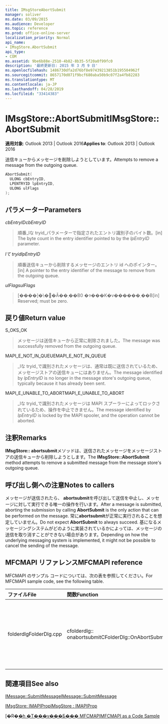```yaml
---
title: IMsgStoreAbortSubmit
manager: soliver
ms.date: 03/09/2015
ms.audience: Developer
ms.topic: reference
ms.prod: office-online-server
localization_priority: Normal
api_name:
- IMsgStore.AbortSubmit
api_type:
- COM
ms.assetid: 9be6b88e-2510-4b82-8b35-5f20a0f99fc0
description: '最終更新日: 2015 年 3 月 9 日'
ms.openlocfilehash: 1486730dfa2d76bf8e97439213851b195504962f
ms.sourcegitcommit: 8657170d071f9bcf680aba50b9c07f2a4fb82283
ms.translationtype: MT
ms.contentlocale: ja-JP
ms.lasthandoff: 04/28/2019
ms.locfileid: "33414383"
---
```

# <a name="imsgstoreabortsubmit"></a><span data-ttu-id="fe06d-103">IMsgStore::AbortSubmit</span><span class="sxs-lookup"><span data-stu-id="fe06d-103">IMsgStore::AbortSubmit</span></span>

  
  
<span data-ttu-id="fe06d-104">**適用対象**: Outlook 2013 | Outlook 2016</span><span class="sxs-lookup"><span data-stu-id="fe06d-104">**Applies to**: Outlook 2013 | Outlook 2016</span></span> 
  
<span data-ttu-id="fe06d-105">送信キューからメッセージを削除しようとしています。</span><span class="sxs-lookup"><span data-stu-id="fe06d-105">Attempts to remove a message from the outgoing queue.</span></span>
  
```cpp
AbortSubmit(
  ULONG cbEntryID,
  LPENTRYID lpEntryID,
  ULONG ulFlags
);
```

## <a name="parameters"></a><span data-ttu-id="fe06d-106">パラメーター</span><span class="sxs-lookup"><span data-stu-id="fe06d-106">Parameters</span></span>

 <span data-ttu-id="fe06d-107">_cbEntryID_</span><span class="sxs-lookup"><span data-stu-id="fe06d-107">_cbEntryID_</span></span>
  
> <span data-ttu-id="fe06d-108">順番_lな tryid_パラメーターで指定されたエントリ識別子のバイト数。</span><span class="sxs-lookup"><span data-stu-id="fe06d-108">[in] The byte count in the entry identifier pointed to by the  _lpEntryID_ parameter.</span></span> 
    
 <span data-ttu-id="fe06d-109">_lて tryid_</span><span class="sxs-lookup"><span data-stu-id="fe06d-109">_lpEntryID_</span></span>
  
> <span data-ttu-id="fe06d-110">順番送信キューから削除するメッセージのエントリ id へのポインター。</span><span class="sxs-lookup"><span data-stu-id="fe06d-110">[in] A pointer to the entry identifier of the message to remove from the outgoing queue.</span></span> 
    
 <span data-ttu-id="fe06d-111">_ulFlags_</span><span class="sxs-lookup"><span data-stu-id="fe06d-111">_ulFlags_</span></span>
  
> <span data-ttu-id="fe06d-112">[����]�\�񂳂�Ă��܂��B0 �ɂ���K�v������܂��B</span><span class="sxs-lookup"><span data-stu-id="fe06d-112">[in] Reserved; must be zero.</span></span>
    
## <a name="return-value"></a><span data-ttu-id="fe06d-113">戻り値</span><span class="sxs-lookup"><span data-stu-id="fe06d-113">Return value</span></span>

<span data-ttu-id="fe06d-114">S_OK</span><span class="sxs-lookup"><span data-stu-id="fe06d-114">S_OK</span></span> 
  
> <span data-ttu-id="fe06d-115">メッセージは送信キューから正常に削除されました。</span><span class="sxs-lookup"><span data-stu-id="fe06d-115">The message was successfully removed from the outgoing queue.</span></span>
    
<span data-ttu-id="fe06d-116">MAPI_E_NOT_IN_QUEUE</span><span class="sxs-lookup"><span data-stu-id="fe06d-116">MAPI_E_NOT_IN_QUEUE</span></span> 
  
> <span data-ttu-id="fe06d-117">_lな tryid_で識別されたメッセージは、通常は既に送信されているため、メッセージストアの送信キューにはありません。</span><span class="sxs-lookup"><span data-stu-id="fe06d-117">The message identified by  _lpEntryID_ is no longer in the message store's outgoing queue, typically because it has already been sent.</span></span> 
    
<span data-ttu-id="fe06d-118">MAPI_E_UNABLE_TO_ABORT</span><span class="sxs-lookup"><span data-stu-id="fe06d-118">MAPI_E_UNABLE_TO_ABORT</span></span> 
  
> <span data-ttu-id="fe06d-119">_lな tryid_で識別されたメッセージは MAPI スプーラーによってロックされているため、操作を中止できません。</span><span class="sxs-lookup"><span data-stu-id="fe06d-119">The message identified by  _lpEntryID_ is locked by the MAPI spooler, and the operation cannot be aborted.</span></span> 
    
## <a name="remarks"></a><span data-ttu-id="fe06d-120">注釈</span><span class="sxs-lookup"><span data-stu-id="fe06d-120">Remarks</span></span>

<span data-ttu-id="fe06d-121">**IMsgStore:: abortsubmit**メソッドは、送信されたメッセージをメッセージストアの送信キューから削除しようとします。</span><span class="sxs-lookup"><span data-stu-id="fe06d-121">The **IMsgStore::AbortSubmit** method attempts to remove a submitted message from the message store's outgoing queue.</span></span> 
  
## <a name="notes-to-callers"></a><span data-ttu-id="fe06d-122">呼び出し側への注意</span><span class="sxs-lookup"><span data-stu-id="fe06d-122">Notes to callers</span></span>

<span data-ttu-id="fe06d-123">メッセージが送信されたら、 **abortsubmit**を呼び出して送信を中止し、メッセージに対して実行できる唯一の操作を行います。</span><span class="sxs-lookup"><span data-stu-id="fe06d-123">After a message is submitted, aborting the submission by calling **AbortSubmit** is the only action that can be performed on the message.</span></span> <span data-ttu-id="fe06d-124">常に**abortsubmit**が正常に実行されることを想定していません。</span><span class="sxs-lookup"><span data-stu-id="fe06d-124">Do not expect **AbortSubmit** to always succeed.</span></span> <span data-ttu-id="fe06d-125">基になるメッセージングシステムがどのように実装されているかによっては、メッセージの送信を取り消すことができない場合があります。</span><span class="sxs-lookup"><span data-stu-id="fe06d-125">Depending on how the underlying messaging system is implemented, it might not be possible to cancel the sending of the message.</span></span> 
  
## <a name="mfcmapi-reference"></a><span data-ttu-id="fe06d-126">MFCMAPI リファレンス</span><span class="sxs-lookup"><span data-stu-id="fe06d-126">MFCMAPI reference</span></span>

<span data-ttu-id="fe06d-127">MFCMAPI のサンプル コードについては、次の表を参照してください。</span><span class="sxs-lookup"><span data-stu-id="fe06d-127">For MFCMAPI sample code, see the following table.</span></span>
  
|<span data-ttu-id="fe06d-128">**ファイル**</span><span class="sxs-lookup"><span data-stu-id="fe06d-128">**File**</span></span>|<span data-ttu-id="fe06d-129">**関数**</span><span class="sxs-lookup"><span data-stu-id="fe06d-129">**Function**</span></span>|<span data-ttu-id="fe06d-130">**コメント**</span><span class="sxs-lookup"><span data-stu-id="fe06d-130">**Comment**</span></span>|
|:-----|:-----|:-----|
|<span data-ttu-id="fe06d-131">folderdlg</span><span class="sxs-lookup"><span data-stu-id="fe06d-131">FolderDlg.cpp</span></span>  <br/> |<span data-ttu-id="fe06d-132">cfolderdlg:: onabortsubmit</span><span class="sxs-lookup"><span data-stu-id="fe06d-132">CFolderDlg::OnAbortSubmit</span></span>  <br/> |<span data-ttu-id="fe06d-133">mfcmapi は、 **IMsgStore:: abortsubmit**メソッドを使用して、選択されたメッセージの送信を中止します。</span><span class="sxs-lookup"><span data-stu-id="fe06d-133">MFCMAPI uses the **IMsgStore::AbortSubmit** method to abort the submission of the selected message.</span></span>  <br/> |
   
## <a name="see-also"></a><span data-ttu-id="fe06d-134">関連項目</span><span class="sxs-lookup"><span data-stu-id="fe06d-134">See also</span></span>



[<span data-ttu-id="fe06d-135">IMessage::SubmitMessage</span><span class="sxs-lookup"><span data-stu-id="fe06d-135">IMessage::SubmitMessage</span></span>](imessage-submitmessage.md)
  
[<span data-ttu-id="fe06d-136">IMsgStore: IMAPIProp</span><span class="sxs-lookup"><span data-stu-id="fe06d-136">IMsgStore : IMAPIProp</span></span>](imsgstoreimapiprop.md)


<span data-ttu-id="fe06d-137">[�R�[�h �T���v���Ƃ��� MFCMAPI](mfcmapi-as-a-code-sample.md)</span><span class="sxs-lookup"><span data-stu-id="fe06d-137">[MFCMAPI as a Code Sample](mfcmapi-as-a-code-sample.md)</span></span>

